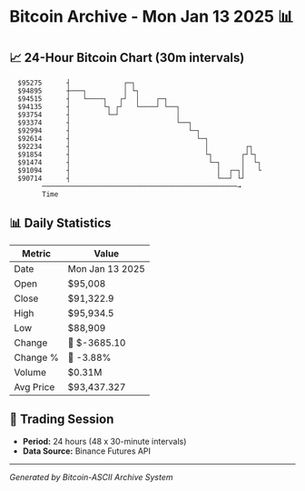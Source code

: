 # Bitcoin Archive - Mon Jan 13 2025 📊

## 📈 24-Hour Bitcoin Chart (30m intervals)

```
  $95275      ┤             ┌─┐                                
  $94895      ┼───┐         │ └┐                               
  $94515      ┤   └────┐   ┌┘  │    ┌─┐                        
  $94135      ┤        └┐ ┌┘   └────┘ └──┐                     
  $93754      ┤         └─┘              │                     
  $93374      ┤                          └──┐                  
  $92994      ┤                             └─┐                
  $92614      ┤                               └─┐              
  $92234      ┤                                 │         ┌┐   
  $91854      ┤                                 └┐       ┌┘└┐  
  $91474      ┤                                  └─┐     │  └┐ 
  $91094      ┤                                    │  ┌─┐│   └ 
  $90714      ┤                                    └──┘ └┘     
        ────────────────────────────────────────────────→
        Time
```

## 📊 Daily Statistics

| Metric | Value |
|--------|-------|
| Date | Mon Jan 13 2025 |
| Open | $95,008 |
| Close | $91,322.9 |
| High | $95,934.5 |
| Low | $88,909 |
| Change | 🔴 $-3685.10 |
| Change % | 🔴 -3.88% |
| Volume | $0.31M |
| Avg Price | $93,437.327 |

## 📅 Trading Session

- **Period:** 24 hours (48 x 30-minute intervals)
- **Data Source:** Binance Futures API

---
*Generated by Bitcoin-ASCII Archive System*
